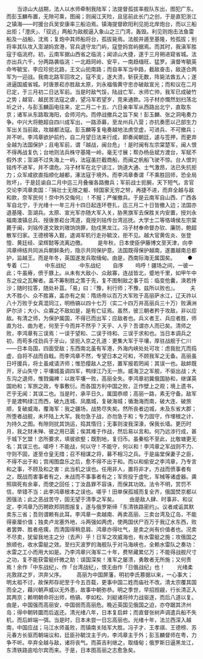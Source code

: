 <!-- { "loadSidebar": true } -->
　　当谅山大战期，法人以水师牵制我陆军；法提督孤拔率舰队东出，图犯广东。而彭玉麟布置，无隙可乘，图闽；则闽江天险，且惩前此长门之创，于是直犯浙江之镇海——时援台兵吴安康率三船泊焉。镇海提督欧阳利见扼北岸炮台，而以三船出拒；「澄庆」、「驭远」两船为敌舰逼入象山之三门湾，轰毁。利见则炮击法鱼雷船及一战船，沈焉；复炮中其师船将台，孤拔毙焉。法舰并遁至基隆，殓孤拔；别将率其队攻入澎湖妈宫港，官兵退守龙门屿，寇登妈宫屿据焉。而其时，我滇军胜寇于临洮府。初，云南军据山西省之临洮；闻谅山大捷，遂于三月朔进窥省城。法亦出兵六千，分两路袭临洮：一北趋珂岭、安平，一南趋缅旺、猛罗。滇督岑毓英命岑毓宝、李应珍扼北路，王文山扼南路；而自率军当中路，截敌奋击，敌逐合两军为一迎战。我南北路军回攻之，寇不支，遂大溃，斩获无数，阵毙法酋五人；遂进逼国威省城。时唐景崧亦胜敌太原，刘永福偕黄守忠亦破敌宣光；而和议在二月已定，于三月初二日达军前。当是时敌气馁，陆战亡军、水师亡帅，我军已成破竹之势；越官、越民苦法寇之虐，望冯军若望岁，竞来通款。冯子材亦慨然划扫荡北圻之计，与彭玉麟函电往来，定二月二十五、六日亲率军从西路出北宁，直取东京；诸军从东路取海阳，会师河内。而停战撤兵之旨下矣！彭玉麟、张之洞电奏力争。中兴大将鲍超自四川成军出，一路添募，至龙州兵八营；亦抗奏愿以己部生力军出关当前敌，攻越都法寇。彭玉麟等复电奏越地法虏空虚，可进兵、不可撤兵；并不听。李鸿章欲护前约，自二月望日法来行成，即奏闻朝廷，遽与签押，而更弃全越为法国保护；且电军前，谓「越战，闽台危」！是时闽有左宗棠楚军，闽人恨不得再战复仇；台地则法兵株守基隆一岭，毫无寸展；帮办杨岳斌方渡台，军赋不假外求；澎湖不过失海上一屿，法寇虽拦截商船，而闽之帆船飞驶不惊。台人恨刘铭传不进军，并不谓危。冯子材军在北宁谅江，饷道大通、士气激昂，法已失抗拒力；众军咸欲直指顺化越都，涿法寇于境外。而李鸿章奏谓「不乘胜回师，恐全局败坏」，于是廷谕自二月中迄三月叠催各路撤兵；军前战士扼腕，天下短气。言官交论李鸿章卖国：『捐壮士无限之躯、倾国家无穷之帑，再捷不进，而弃全越与敌和款，奈军民何！奈中外交侮何』！不报；严催撤兵。于是云南军自山西、广西各军自北宁，于光绪十一年三月十四日起连环卷扎，迄三月二十日皆撤入边；法国亦退基隆、澎湖兵。太原、宣光军亦随大军入关，胁黑旗军去保胜关内安置，授刘永福南澳镇总兵、授唐景崧台湾道，竟授刘铭传台湾巡抚。大学士二等恪靖侯左宗棠薨于闽，刘铭传遂文致刘璈饷饷罪，劾戍黑龙江。冯子材奉命督办钦、廉防，鲍超散军归家。王德榜等入觐，退谒军机行走孙毓汶，拒不见。越大官黄佐炎、张登憻、黄廷经、梁辉懿等流离边徼。
　　是年秋，日本使臣伊藤博文至天津，向李鸿章缔结共同派兵朝鲜条约，隐示共同保护意。法国既得保护越南，遂置越南总都护，监越王。而是年冬，英国遂发兵取缅甸。由是，西南际海无属国矣。
　　●专着（二）
　　中东战纪
　　·中东战纪
　　自序
　　呜呼！疆场之间，一彼一此；牛虽瘠，偾于豚上。从未有大敌小、众敌寡，连战皆北，蹙地千里，如甲午中东之役之瓦解者。盖不筹制胜之策于先，复不图制敌之事于后：临变伧囊，涣若抟沙；随时拉答，随处补苴。「易」曰：『豫，利行师；不豫，兹所以败也』。
　　夫大不胜小、众不胜寡，盖亦有之矣：隋炀帝以百万大军败于高丽萨水江，辽天祚以八十万败于女真混同江，明杨镐以四十七万（实二十四万并高丽兵三十万）败满洲萨尔浒；大小、众寡之不敌如是，是有亡征焉。虽然，彼三朝者矜于攻敌，非以应敌。有清之师，为保护属国，不得已而出军；应敌者也。兵义者王、兵应者胜，师直为壮、曲为老，何至于今而并不然乎？天乎、人乎？吾谓亦人而已矣。清师之败，李鸿章有三误焉：一误于望和、二误于待和、三误于求和也。当日本调兵之初，而苟多戍劲兵于牙山，坚扼入京之孔道：更集大军于平壤，厚驻战舰于仁川——日本岛国，四面受敌；东西南北虽有军港，外海内峡处处可攻：虑我批亢而捣虚，自将不战而自戢。而李鸿章不然，专望日本之可和，不顾我军之无备。高丽虽日吁援兵，将士虽咸请济师；惟恐撄敌人之怒，置军报若罔闻：其误一也。敌衅既开，牙山失守；平壤城虽调四军，鸭绿江乃无一旅。威海卫之军舰，不驱出战；大东沟之退师，惟戮偏裨：以故平壤一败，高丽全失。李鸿章初冀俄国胁和，继谋英国劝和；军旅之政，专事敷衍。而各国方利中国之败，正作壁上之观；境上遗书，芒乎无闻：其误二也。当是时，承平日久，属国恭顺；高丽一路，素无守备。敌军于是渡鸭绿江而西，破九连城、凤凰城，复破海城；循渤海而南，破大连、破旅顺，复破威海，覆海军：我之疆场，战势尽失矣。然所丧者边城，未及东省大郡；所堕者战舰，未坏陆上大军。我勿急于战，亦勿急于和；专力固守，作埋根之计、为持久之图。有隙则扰其饷运，捣其惰归；无事则浚我深濠，保我长墙。更历时月，我之财未殚、彼之用已匮；俟其难于作战，然后易以言和。何乃远涉行成，甚于城下乞盟！恣所要求，填彼欲壑；既割地，复归币。虽秦桧不至此，比敬塘更无名：其误三也。嗟呼！不能战，何以守！不能守，何以和！李鸿章之军战则不力、守则不固，遂至仓皇无措；召不相谋之将，募不相习之兵。于是庙堂保妻子之臣，不得不出于和；宫闱图盘乐之后，愈不得不出于和。而以和偷安之李鸿章，乃专言和之事，不顾及和之害：此当机之误也。任用非人，置将非才。方战而偾事者有之，既战而害事者有之，未战而不事事者有之；军赀投于虚牝，军械等诸虚器。龚照璵死有余辜，而使之回任；丁汝昌罪不容诛，而保其功效。法令不明，赏罚不信，举错不当：此李鸿章根本之误也。嗟乎！田单保孤城而复全齐，俄国焚京都以困强法；此之恶战苦守，固无望于清季之军矣。
　　由是敌人肆、时事非、和议定，李鸿章乃历聘欧邦阴图报复，遂与俄罗斯缔「东清铁路密约」。议者咸诟其默卖东三省；吾则谓赖有此耳。李鸿章一卖越南、再卖高丽、三卖台湾及辽岛，不能得豪厘价值；独卖卢龙塞外地，斗两强如两虎，使两国伏尸百万于我辽水东西，败者罢弊、胜者疮痍，而清国得稍息肩、鸿章亦得吐气，是卖之尚有价值者也。况卖不尽卖，犹留我地主之分（去声）乎！日军之攻威海也，有水雷艇之施；攻俄国之旅顺也，收水雷艇之效。至扫灭波罗的海舰队于对马海峡也，全赖水雷队之奏功：水雷之工小而用大如是。乃李鸿章兴海军二十年，费帑藏累亿万；不能得战舰尺寸之功，复不能获雷艇纤微之助：误国深矣！淮军之屡溃，勇敢者无所施；又何责焉！余作「中东战纪」、作「台湾战纪」，恨无由作「日俄战纪」也！
　　光绪柔兆敦牂之岁，洪弃父序。
　　高丽为中国屏藩，明初李氏篡据以来，一心事大；明太祖不讨，故保邦存祀至于今五百载，更事中国二姓而庙社不改。清太宗覆其国而全之，藉兴朝声威以无外患，故事中朝弥恭。明之季世，早招觊觎，行长清正入其两京；赖明朝命将出师，杨镐、李如松、刘綎诸将帅力战驱逐，而后八道以复。由是，中国强而高丽安，中国弱而高丽危。晚近英国见俄国之迫，亦夺踞其济州岛；得中朝转圜而后返还。清光绪八年，日本复启衅；而直督张树声调遣兵船不失机，而后衅端一弭。当是时，日本未尝一日忘高丽也。光绪十年，法兰西深入越南，中国应战；马江水师虽败，而镇南关陆军大胜。冯子才、王孝祺、王德榜、苏元春方长驱而朝端议和，廷臣孙毓汶主于内，李鸿章主于外；彭玉麟督师在粤，力争不听。卒弃全越与敌，诸将丧气。而英吉利继之，取缅甸；俄罗斯日逼黑龙江，东清铁路逾哈尔宾而来。于是，日本图高丽之志愈急矣。
